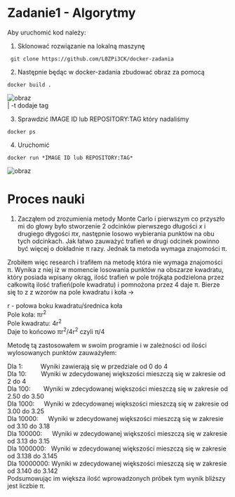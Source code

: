 # Zadanie1 - Algorytmy

Aby uruchomić kod należy:

1. Sklonować rozwiązanie na lokalną maszynę

```console
 git clone https://github.com/L0ZPi3CK/docker-zadania
```

2. Następnie będąc w docker-zadania zbudować obraz za pomocą
```console
docker build .
```
![obraz](https://user-images.githubusercontent.com/84734341/179549627-264809bd-0e2a-41ee-9be9-f8075ec1e381.png)  
| -t dodaje tag

3. Sprawdzić IMAGE ID lub REPOSITORY:TAG który nadaliśmy
```console
docker ps
``` 

4. Uruchomić 
``` console
docker run *IMAGE ID lub REPOSITORY:TAG*
```
![obraz](https://user-images.githubusercontent.com/84734341/179549467-75a24a2f-ec14-42d7-9894-57b4616e817b.png)


# Proces nauki

1. Zacząłem od zrozumienia metody Monte Carlo i pierwszym co przyszło mi do głowy było stworzenie 2 odcinków
pierwszego długości *x* i drugiego dłygości *πx*, następnie losowo wybierania punktów na obu tych odcinkach.
Jak łatwo zauważyć trafień w drugi odcinek powinno być więcej o dokładnie π razy. Jednak ta metoda wymaga znajomości π.

Zrobiłem więc research i trafiłem na metodę która nie wymaga znajomości π. Wynika z niej iż w momencie losowania punktów
na obszarze kwadratu, który posiada wpisany okrąg, ilość trafień w pole trójkąta podzielona przez całkowitą ilość trafień(pole kwadratu)
i pomnożona przez 4 daje π. Bierze się to z z wzorów na pole kwadratu i koła ->  
  
r - połowa boku kwadratu/średnica koła  
Pole koła: πr<sup>2</sup> &nbsp;  
Pole kwadratu: 4r<sup>2</sup> &nbsp;  
Daje to końcowo πr<sup>2</sup>/4r<sup>2</sup> czyli π/4
  
Metodę tą zastosowałem w swoim programie i w zależności od ilości wylosowanych punktów zauważyłem:  
 
Dla 1: &emsp; &ensp; &nbsp; Wyniki zawierają się w przedziale od 0 do 4    
Dla 10: &emsp; &ensp; Wyniki w zdecydowanej większości mieszczą się w zakresie od 2 do 4    
Dla 100: &emsp; &nbsp; Wyniki w zdecydowanej większości mieszczą się w zakresie od 2.50 do 3.50    
Dla 1000: &emsp; Wyniki w zdecydowanej większości mieszczą się w zakresie od 3.00 do 3.25  
Dla 10000: &ensp; &nbsp; Wyniki w zdecydowanej większości mieszczą się w zakresie od 3.10 do 3.18  
Dla 100000: &ensp; &nbsp; Wyniki w zdecydowanej większości mieszczą się w zakresie od 3.13 do 3.15  
Dla 1000000: &nbsp; Wyniki w zdecydowanej większości mieszczą się w zakresie od 3.138 do 3.145  
Dla 10000000: Wyniki w zdecydowanej większości mieszczą się w zakresie od 3.140 do 3.142  
Podsumowując im większa ilość wprowadzonych próbek tym wynik bliższy jest liczbie π.  
